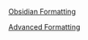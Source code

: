 [Obsidian Formatting](https://help.obsidian.md/Editing+and+formatting/Basic+formatting+syntax#Paragraphs) 

[Advanced Formatting](https://help.obsidian.md/Editing+and+formatting/Advanced+formatting+syntax) 

